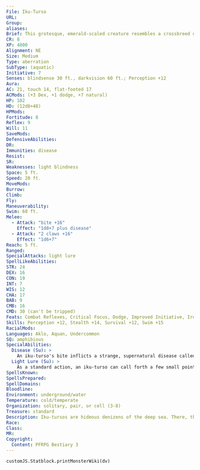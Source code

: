 ```yaml
---
File: Iku-Turso
URL: 
Group: 
aliases: 
Brief: This grotesque, emerald-scaled creature resembles a crossbreed of an eel, a viperfish, and a clawed humanoid.
CR: 8
XP: 4800
Alignment: NE
Size: Medium
Type: aberration
SubType: (aquatic)
Initiative: 7
Senses: blindsense 30 ft., darkvision 60 ft.; Perception +12
Aura: 
AC: 21, touch 14, flat-footed 17
ACMods: (+3 Dex, +1 dodge, +7 natural)
HP: 102
HD: (12d8+48)
HPMods: 
Fortitude: 8
Reflex: 9
Will: 11
SaveMods: 
DefensiveAbilities: 
DR: 
Immunities: disease
Resist: 
SR: 
Weaknesses: light blindness
Space: 5 ft.
Speed: 20 ft.
MoveMods: 
Burrow: 
Climb: 
Fly: 
Maneuverability: 
Swim: 60 ft.
Melee: 
  - Attack: "bite +16"
    Effect: "1d8+7 plus disease"
  - Attack: "2 claws +16"
    Effect: "1d6+7"
Reach: 5 ft.
Ranged: 
SpecialAttacks: light lure
SpellLikeAbilities: 
STR: 24
DEX: 16
CON: 19
INT: 7
WIS: 12
CHA: 17
BAB: 9
CMB: 16
CMD: 30 (can't be tripped)
Feats: Combat Reflexes, Critical Focus, Dodge, Improved Initiative, Iron Will, Lightning Reflexes
Skills: Perception +12, Stealth +14, Survival +12, Swim +15
RacialMods: 
Languages: Aklo, Aquan, Undercommon
SQ: amphibious
SpecialAbilities:
  Disease (Su): >
    An iku-turso's bite inflicts a strange, supernatural disease called tursas. This disease causes the victim's skin to grow painfully scaly, causes strange hallucinations, and eventually transforms the victim into an iku-turso.  Tursas: Bite-injury; save Fort DC 20; onset 1 minute; frequency 1/day; effect 1d3 Wis damage and 1d6 Cha drain; cure 2 consecutive saves. As long as a victim suffers any ability damage from tursas, it gains the ability to breathe water. A creature reduced to 0 Charisma by this disease transforms into a fully grown and healthy iku-turso-it immediately forgets its previous life and abilities and seeks out the nearest iku-turso community to join it. A wish or miracle can reverse this transformation. The save DC is Constitution-based.
  Light Lure (Su): >
    As a standard action, an iku-turso can call forth a few small points of light, functioning like a dancing lights spell (CL equals the iku-turso's HD) except as described here. Creatures within 100 feet of one of these lights must make a DC 19 Will save upon sighting them or be compelled to approach them by the safest and most direct path. A creature that successfully saves is immune to the same iku-turso's light lure for 24 hours. If a subject of this effect has to move through hazardous terrain to reach the lights, that subject receives another saving throw to end the effect before entering the hazardous terrain. This effect ends once the character reaches the light or takes any form of damage. This is a visual mind-affecting charm effect. The save DC is Charisma-based.
SpellsKnown: 
SpellsPrepared: 
SpellDomains: 
Bloodline: 
Environment: underground/water
Temperature: cold/temperate
Organization: solitary, pair, or cell (3-8)
Treasure: standard
Description: Iku-tursos are hideous denizens of the deep sea. There, they venerate sinister gods of plague and contagion and torment victims plucked from ship and shore in special air-filled torture chambers. Disease is sacred to the iku-tursos, and those who suffer from sickness are considered blessed-an iku-turso often chooses to leave obviously diseased victims to their fates rather than attempt to capture them.
Race: 
Class: 
MR: 
Copyright:
  Content: PFRPG Bestiary 3
---
```

```dataviewjs
customJS.Statblock.printMonsterWiki(dv)
```
